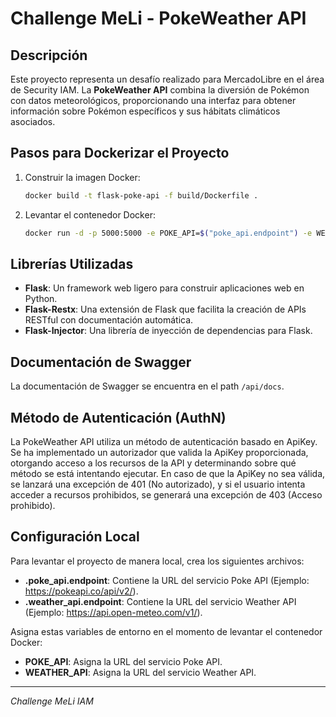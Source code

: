 # Challenge MeLi - PokeWeather API

## Descripción
Este proyecto representa un desafío realizado para MercadoLibre en el área de Security IAM. La **PokeWeather API** combina la diversión de Pokémon con datos meteorológicos, proporcionando una interfaz para obtener información sobre Pokémon específicos y sus hábitats climáticos asociados.

## Pasos para Dockerizar el Proyecto
1. Construir la imagen Docker:
    ```bash
    docker build -t flask-poke-api -f build/Dockerfile .
    ```

2. Levantar el contenedor Docker:
    ```bash
    docker run -d -p 5000:5000 -e POKE_API=$("poke_api.endpoint") -e WEATHER_API=$("weather_api.endpoint") flask-poke-api
    ```

## Librerías Utilizadas
- **Flask**: Un framework web ligero para construir aplicaciones web en Python.
- **Flask-Restx**: Una extensión de Flask que facilita la creación de APIs RESTful con documentación automática.
- **Flask-Injector**: Una librería de inyección de dependencias para Flask.

## Documentación de Swagger
La documentación de Swagger se encuentra en el path `/api/docs`.

## Método de Autenticación (AuthN)
La PokeWeather API utiliza un método de autenticación basado en ApiKey. Se ha implementado un autorizador que valida la ApiKey proporcionada, otorgando acceso a los recursos de la API y determinando sobre qué método se está intentando ejecutar. En caso de que la ApiKey no sea válida, se lanzará una excepción de 401 (No autorizado), y si el usuario intenta acceder a recursos prohibidos, se generará una excepción de 403 (Acceso prohibido).

## Configuración Local
Para levantar el proyecto de manera local, crea los siguientes archivos:
- **.poke_api.endpoint**: Contiene la URL del servicio Poke API (Ejemplo: https://pokeapi.co/api/v2/).
- **.weather_api.endpoint**: Contiene la URL del servicio Weather API (Ejemplo: https://api.open-meteo.com/v1/).

Asigna estas variables de entorno en el momento de levantar el contenedor Docker:
- **POKE_API**: Asigna la URL del servicio Poke API.
- **WEATHER_API**: Asigna la URL del servicio Weather API.

---

_Challenge MeLi IAM_
